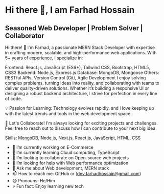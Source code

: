 # Hi there 👋, I am Farhad Hossain
## Seasoned Web Developer | Problem Solver | Collaborator


Hi there! 👋 I'm Farhad, a passionate MERN Stack Developer with expertise in crafting modern, scalable, and high-performance web applications. With 5+ years of experience, I specialize in:

Frontend: React.js, JavaScript (ES6+), Tailwind CSS, Bootstrap, HTML5, CSS3
Backend: Node.js, Express.js
Database: MongoDB, Mongoose
Others: RESTful APIs, Version Control (Git), Agile Development
I enjoy solving complex problems, turning ideas into reality, and collaborating with teams to deliver quality-driven solutions. Whether it’s building a responsive UI or designing a robust backend architecture, I strive for perfection in every line of code.

💡 Passion for Learning: Technology evolves rapidly, and I love keeping up with the latest trends and tools in the web development space.

🚀 Let's Collaborate! I'm always looking for exciting projects and challenges. Feel free to reach out to discuss how I can contribute to your next big idea.

Skills: MongoDB, Node.js, Next.js, React.js, JavaScript, HTML, CSS

- 🔭 I’m currently working on E-Commerce 
- 🌱 I’m currently learning Cloud computing, TypeScript 
- 👯 I’m looking to collaborate on Open-source web projects 
- 🤔 I’m looking for help with Web performance optimization 
- 💬 Ask me about Web development, MERN stack 
- 📫 How to reach me: GitHub or (dev.farhadhossain@gmail.com) 
- 😄 Pronouns: He/Him 
- ⚡ Fun fact: Enjoy learning new tech 

